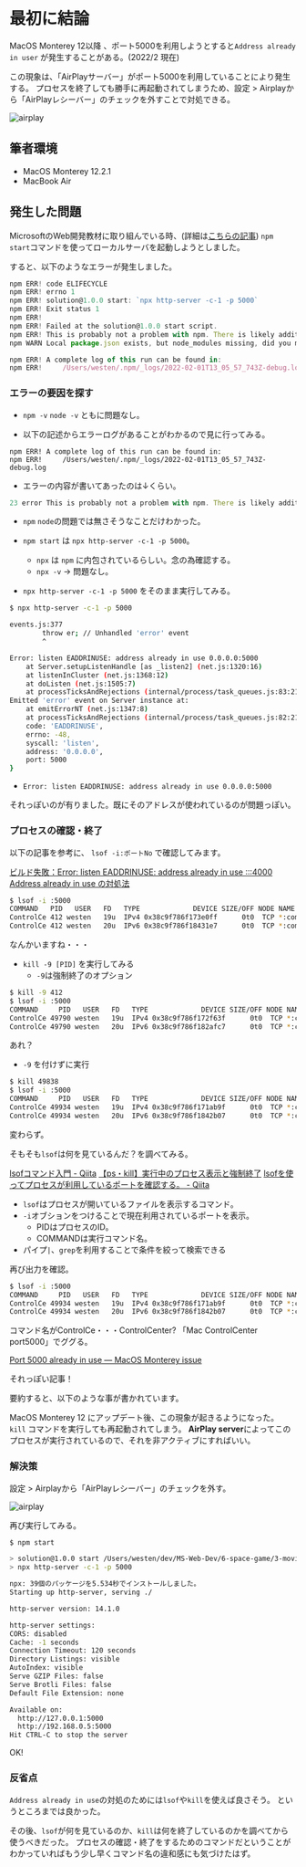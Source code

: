 <!--
title:   【MacOS Monterey12】ポート5000を利用しようとすると「Address already in use」が発生する
tags:    Mac,エラー,ローカルサーバー,初心者
id:      085bed62158aa987a64c
private: false
-->


# 最初に結論

MacOS Monterey 12以降 、ポート5000を利用しようとすると`Address already in user` が発生することがある。(2022/2 現在)

この現象は、「AirPlayサーバー」がポート5000を利用していることにより発生する。
プロセスを終了しても勝手に再起動されてしまうため、設定 > Airplayから「AirPlayレシーバー」のチェックを外すことで対処できる。

![airplay](./address-already-in-use-solved.png)

## 筆者環境

* MacOS Monterey 12.2.1
* MacBook Air

## 発生した問題

MicrosoftのWeb開発教材に取り組んでいる時、(詳細は[こちらの記事](./../Microsoft-web-dev-for-beginners/6_space_game.md))
`npm start`コマンドを使ってローカルサーバを起動しようとしました。

すると、以下のようなエラーが発生しました。

```js
npm ERR! code ELIFECYCLE
npm ERR! errno 1
npm ERR! solution@1.0.0 start: `npx http-server -c-1 -p 5000`
npm ERR! Exit status 1
npm ERR! 
npm ERR! Failed at the solution@1.0.0 start script.
npm ERR! This is probably not a problem with npm. There is likely additional logging output above.
npm WARN Local package.json exists, but node_modules missing, did you mean to install?

npm ERR! A complete log of this run can be found in:
npm ERR!     /Users/westen/.npm/_logs/2022-02-01T13_05_57_743Z-debug.log
```

### エラーの要因を探す

* `npm -v` `node -v` ともに問題なし。

* 以下の記述からエラーログがあることがわかるので見に行ってみる。

```shell
npm ERR! A complete log of this run can be found in:
npm ERR!     /Users/westen/.npm/_logs/2022-02-01T13_05_57_743Z-debug.log
```

* エラーの内容が書いてあったのは↓くらい。

```js
23 error This is probably not a problem with npm. There is likely additional logging output above.
```

* `npm` `node`の問題では無さそうなことだけわかった。


* `npm start` は `npx http-server -c-1 -p 5000`。
  * `npx` は `npm` に内包されているらしい。念の為確認する。
  * `npx -v` → 問題なし。

* `npx http-server -c-1 -p 5000` をそのまま実行してみる。

```bash
$ npx http-server -c-1 -p 5000

events.js:377
        throw er; // Unhandled 'error' event
        ^

Error: listen EADDRINUSE: address already in use 0.0.0.0:5000
    at Server.setupListenHandle [as _listen2] (net.js:1320:16)
    at listenInCluster (net.js:1368:12)
    at doListen (net.js:1505:7)
    at processTicksAndRejections (internal/process/task_queues.js:83:21)
Emitted 'error' event on Server instance at:
    at emitErrorNT (net.js:1347:8)
    at processTicksAndRejections (internal/process/task_queues.js:82:21) {
    code: 'EADDRINUSE',
    errno: -48,
    syscall: 'listen',
    address: '0.0.0.0',
    port: 5000
}
```

- `Error: listen EADDRINUSE: address already in use 0.0.0.0:5000`

それっぽいのが有りました。既にそのアドレスが使われているのが問題っぽい。

### プロセスの確認・終了

以下の記事を参考に、 `lsof -i:ポートNo` で確認してみます。

[ビルド失敗：Error: listen EADDRINUSE: address already in use :::4000](https://ja.stackoverflow.com/questions/52577/%e3%83%93%e3%83%ab%e3%83%89%e5%a4%b1%e6%95%97-error-listen-eaddrinuse-address-already-in-use-4000)
[Address already in use の対処法](https://qiita.com/arashida/items/8b8d9d2f1f040b2aecf1)

```bash
$ lsof -i :5000
COMMAND   PID   USER   FD   TYPE             DEVICE SIZE/OFF NODE NAME
ControlCe 412 westen   19u  IPv4 0x38c9f786f173e0ff      0t0  TCP *:commplex-main (LISTEN)
ControlCe 412 westen   20u  IPv6 0x38c9f786f18431e7      0t0  TCP *:commplex-main (LISTEN)
```

なんかいますね・・・

- `kill -9 [PID]` を実行してみる
  - `-9`は強制終了のオプション

```bash
$ kill -9 412
$ lsof -i :5000
COMMAND     PID   USER   FD   TYPE             DEVICE SIZE/OFF NODE NAME
ControlCe 49790 westen   19u  IPv4 0x38c9f786f172f63f      0t0  TCP *:commplex-main (LISTEN)
ControlCe 49790 westen   20u  IPv6 0x38c9f786f182afc7      0t0  TCP *:commplex-main (LISTEN)
```

あれ？

- `-9` を付けずに実行

```bash
$ kill 49838
$ lsof -i :5000
COMMAND     PID   USER   FD   TYPE             DEVICE SIZE/OFF NODE NAME
ControlCe 49934 westen   19u  IPv4 0x38c9f786f171ab9f      0t0  TCP *:commplex-main (LISTEN)
ControlCe 49934 westen   20u  IPv6 0x38c9f786f1842b07      0t0  TCP *:commplex-main (LISTEN
```

変わらず。

そもそも`lsof`は何を見ているんだ？を調べてみる。

[lsofコマンド入門 - Qiita](https://qiita.com/hypermkt/items/905139168b0bc5c28ef2)
[【ps・kill】実行中のプロセス表示と強制終了](https://qiita.com/shuntaro_tamura/items/4016868bda604baeac3c)
[lsofを使ってプロセスが利用しているポートを確認する。 - Qiita](https://qiita.com/kooohei/items/9e3859e3d1d854c3d163)

* `lsof`はプロセスが開いているファイルを表示するコマンド。
* `-i`オブションをつけることで現在利用されているポートを表示。
  * PIDはプロセスのID。
  * COMMANDは実行コマンド名。
* パイプ`|`、`grep`を利用することで条件を絞って検索できる

再び出力を確認。

```bash
$ lsof -i :5000
COMMAND     PID   USER   FD   TYPE             DEVICE SIZE/OFF NODE NAME
ControlCe 49934 westen   19u  IPv4 0x38c9f786f171ab9f      0t0  TCP *:commplex-main (LISTEN)
ControlCe 49934 westen   20u  IPv6 0x38c9f786f1842b07      0t0  TCP *:commplex-main (LISTEN
```

コマンド名がControlCe・・・ControlCenter?
「Mac ControlCenter port5000」でググる。

[Port 5000 already in use — MacOS Monterey issue](https://anandtripathi5.medium.com/port-5000-already-in-use-macos-monterey-issue-d86b02edd36c)

それっぽい記事！

要約すると、以下のような事が書かれています。

MacOS Monterey 12 にアップデート後、この現象が起きるようになった。
`kill` コマンドを実行しても再起動されてしまう。
**AirPlay server**によってこのプロセスが実行されているので、それを非アクティブにすればいい。

### 解決策

設定 > Airplayから「AirPlayレシーバー」のチェックを外す。

![airplay](./address-already-in-use-solved.png)

再び実行してみる。

```bash
$ npm start

> solution@1.0.0 start /Users/westen/dev/MS-Web-Dev/6-space-game/3-moving-elements-around/your-work
> npx http-server -c-1 -p 5000

npx: 39個のパッケージを5.534秒でインストールしました。
Starting up http-server, serving ./

http-server version: 14.1.0

http-server settings: 
CORS: disabled
Cache: -1 seconds
Connection Timeout: 120 seconds
Directory Listings: visible
AutoIndex: visible
Serve GZIP Files: false
Serve Brotli Files: false
Default File Extension: none

Available on:
  http://127.0.0.1:5000
  http://192.168.0.5:5000
Hit CTRL-C to stop the server
```

OK!

### 反省点

`Address already in use`の対処のためには`lsof`や`kill`を使えば良さそう。
というところまでは良かった。

その後、`lsof`が何を見ているのか、`kill`は何を終了しているのかを調べてから使うべきだった。
プロセスの確認・終了をするためのコマンドだということがわかっていればもう少し早くコマンド名の違和感にも気づけたはず。